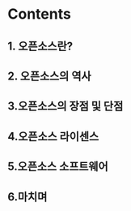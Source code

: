 # Contents

## 1. 오픈소스란?



## 2. 오픈소스의 역사



## 3.오픈소스의 장점 및 단점



## 4.오픈소스 라이센스



## 5.오픈소스 소프트웨어



## 6.마치며

